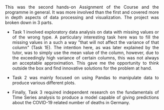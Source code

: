 
<p align="justify">This was the second hands-on Assignment of the Course and the programme in general. It was more involved than the first and covered more in depth aspects of data processing and visualization. The project was broken down in 3 parts. </p>

- <p align="justify"> Task 1 involved exploratory data analysis on data with missing values or of the wrong type. A particulary interesting task here was to fill the missing values in a such a way "that will not affect the variance of that column" (Task 1E). The intention here, as was later explained by the tutor, was to simply use the mean value of the column, however, due to the exceedingly high variance of certain columns, this was not always an acceptable approximation. This gave me the opportunity to think outside the box and find innovative solutions for the problem at hand. </p>
- <p align="justify">Task 2 was mainly focused on using Pandas to manipulate data to produce various different plots. </p>
- <p align="justify">Finally, Task 3 required independent research on the fundamentals of Time Series analysis to produce a model capable of giving predictions about the COVID-19 related number of deaths in Germany. </p>
